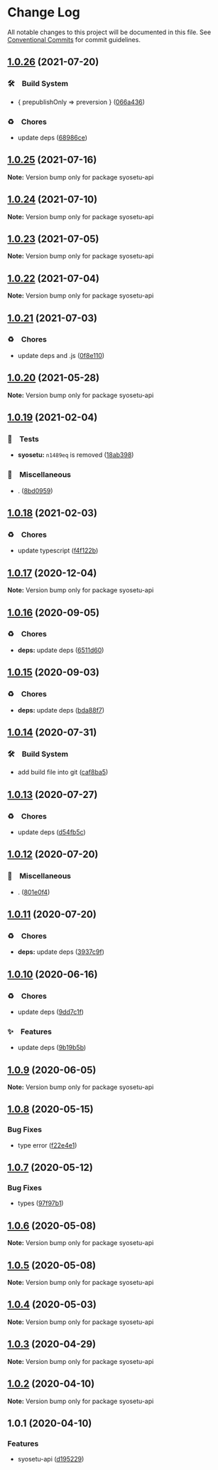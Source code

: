 # Change Log

All notable changes to this project will be documented in this file.
See [Conventional Commits](https://conventionalcommits.org) for commit guidelines.

## [1.0.26](https://github.com/bluelovers/ws-rest/compare/syosetu-api@1.0.25...syosetu-api@1.0.26) (2021-07-20)


### 🛠　Build System

* { prepublishOnly => preversion } ([066a436](https://github.com/bluelovers/ws-rest/commit/066a436fe76af13484a2cad9ae331c127972945c))


### ♻️　Chores

* update deps ([68986ce](https://github.com/bluelovers/ws-rest/commit/68986ce8de13196e16245bb1e7f2d0d93ad17382))





## [1.0.25](https://github.com/bluelovers/ws-rest/compare/syosetu-api@1.0.24...syosetu-api@1.0.25) (2021-07-16)

**Note:** Version bump only for package syosetu-api





## [1.0.24](https://github.com/bluelovers/ws-rest/compare/syosetu-api@1.0.23...syosetu-api@1.0.24) (2021-07-10)

**Note:** Version bump only for package syosetu-api





## [1.0.23](https://github.com/bluelovers/ws-rest/compare/syosetu-api@1.0.22...syosetu-api@1.0.23) (2021-07-05)

**Note:** Version bump only for package syosetu-api





## [1.0.22](https://github.com/bluelovers/ws-rest/compare/syosetu-api@1.0.21...syosetu-api@1.0.22) (2021-07-04)

**Note:** Version bump only for package syosetu-api





## [1.0.21](https://github.com/bluelovers/ws-rest/compare/syosetu-api@1.0.20...syosetu-api@1.0.21) (2021-07-03)


### ♻️　Chores

* update deps and .js ([0f8e110](https://github.com/bluelovers/ws-rest/commit/0f8e11034efcbb341219c706e731a851c881b8bf))





## [1.0.20](https://github.com/bluelovers/ws-rest/compare/syosetu-api@1.0.19...syosetu-api@1.0.20) (2021-05-28)

**Note:** Version bump only for package syosetu-api





## [1.0.19](https://github.com/bluelovers/ws-rest/compare/syosetu-api@1.0.18...syosetu-api@1.0.19) (2021-02-04)


### 🚨　Tests

* **syosetu:** `n1489eq` is removed ([18ab398](https://github.com/bluelovers/ws-rest/commit/18ab3983b6794e5df8daa7f6e277ace1f9e8f416))


### 🔖　Miscellaneous

* . ([8bd0959](https://github.com/bluelovers/ws-rest/commit/8bd0959c91aa2315276e6fd7c805c0c36373f595))





## [1.0.18](https://github.com/bluelovers/ws-rest/compare/syosetu-api@1.0.17...syosetu-api@1.0.18) (2021-02-03)


### ♻️　Chores

* update typescript ([f4f122b](https://github.com/bluelovers/ws-rest/commit/f4f122b12d88ed74fe7ce6d8879e1c391719db11))





## [1.0.17](https://github.com/bluelovers/ws-rest/compare/syosetu-api@1.0.16...syosetu-api@1.0.17) (2020-12-04)

**Note:** Version bump only for package syosetu-api





## [1.0.16](https://github.com/bluelovers/ws-rest/compare/syosetu-api@1.0.15...syosetu-api@1.0.16) (2020-09-05)


### ♻️　Chores

* **deps:** update deps ([6511d60](https://github.com/bluelovers/ws-rest/commit/6511d604823c48f1b7f2e83b5a6ea203bd285492))





## [1.0.15](https://github.com/bluelovers/ws-rest/compare/syosetu-api@1.0.14...syosetu-api@1.0.15) (2020-09-03)


### ♻️　Chores

* **deps:** update deps ([bda88f7](https://github.com/bluelovers/ws-rest/commit/bda88f7b9dd10e80929deb623e3f4941655e7c5b))





## [1.0.14](https://github.com/bluelovers/ws-rest/compare/syosetu-api@1.0.13...syosetu-api@1.0.14) (2020-07-31)


### 🛠　Build System

* add build file into git ([caf8ba5](https://github.com/bluelovers/ws-rest/commit/caf8ba5fc11fb02b76fa845cff137922378d6e46))





## [1.0.13](https://github.com/bluelovers/ws-rest/compare/syosetu-api@1.0.12...syosetu-api@1.0.13) (2020-07-27)


### ♻️　Chores

* update deps ([d54fb5c](https://github.com/bluelovers/ws-rest/commit/d54fb5c59e826013ee28bb953bd0e6e98d4c572e))





## [1.0.12](https://github.com/bluelovers/ws-rest/compare/syosetu-api@1.0.11...syosetu-api@1.0.12) (2020-07-20)


### 🔖　Miscellaneous

* . ([801e0f4](https://github.com/bluelovers/ws-rest/commit/801e0f4ff7bd29c81e67934636f57e57d0d01c74))





## [1.0.11](https://github.com/bluelovers/ws-rest/compare/syosetu-api@1.0.10...syosetu-api@1.0.11) (2020-07-20)


### ♻️　Chores

* **deps:** update deps ([3937c9f](https://github.com/bluelovers/ws-rest/commit/3937c9f90040c4804c841bcb40fbe90e9654a652))





## [1.0.10](https://github.com/bluelovers/ws-rest/compare/syosetu-api@1.0.9...syosetu-api@1.0.10) (2020-06-16)


### ♻️　Chores

*  update deps ([9dd7c1f](https://github.com/bluelovers/ws-rest/commit/9dd7c1fc5b40ac28a6f928c89dbf36be1add89c6))


### ✨　Features

*  update deps ([9b19b5b](https://github.com/bluelovers/ws-rest/commit/9b19b5bf40d40a9761fc01fe7daa630fcf4df1e8))





## [1.0.9](https://github.com/bluelovers/ws-rest/compare/syosetu-api@1.0.8...syosetu-api@1.0.9) (2020-06-05)

**Note:** Version bump only for package syosetu-api





## [1.0.8](https://github.com/bluelovers/ws-rest/compare/syosetu-api@1.0.7...syosetu-api@1.0.8) (2020-05-15)


### Bug Fixes

* type error ([f22e4e1](https://github.com/bluelovers/ws-rest/commit/f22e4e10b17b27a26188ed3c80e78bdf83425aec))





## [1.0.7](https://github.com/bluelovers/ws-rest/compare/syosetu-api@1.0.6...syosetu-api@1.0.7) (2020-05-12)


### Bug Fixes

* types ([97f97b1](https://github.com/bluelovers/ws-rest/commit/97f97b1ef461c1e46893b1d2df329782e0e9a8da))





## [1.0.6](https://github.com/bluelovers/ws-rest/compare/syosetu-api@1.0.5...syosetu-api@1.0.6) (2020-05-08)

**Note:** Version bump only for package syosetu-api





## [1.0.5](https://github.com/bluelovers/ws-rest/compare/syosetu-api@1.0.4...syosetu-api@1.0.5) (2020-05-08)

**Note:** Version bump only for package syosetu-api





## [1.0.4](https://github.com/bluelovers/ws-rest/compare/syosetu-api@1.0.3...syosetu-api@1.0.4) (2020-05-03)

**Note:** Version bump only for package syosetu-api





## [1.0.3](https://github.com/bluelovers/ws-rest/compare/syosetu-api@1.0.2...syosetu-api@1.0.3) (2020-04-29)

**Note:** Version bump only for package syosetu-api





## [1.0.2](https://github.com/bluelovers/ws-rest/compare/syosetu-api@1.0.1...syosetu-api@1.0.2) (2020-04-10)

**Note:** Version bump only for package syosetu-api





## 1.0.1 (2020-04-10)


### Features

* syosetu-api ([d195229](https://github.com/bluelovers/ws-rest/commit/d1952293eaffdf8dae9152f0c42fe6a12d05ab82))
